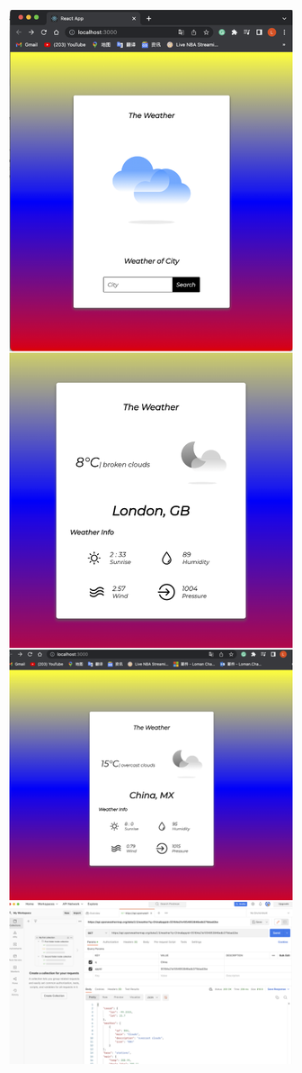 ![InputCityname](InputCityname.png)
![LondonWeather](LondonWeather.png)
![ChinaWeather](ChinaWeather.png)
![PostmanScreemShoot](PostmanScreemShoot.png)